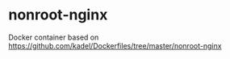 # nonroot-nginx
Docker container based on https://github.com/kadel/Dockerfiles/tree/master/nonroot-nginx
